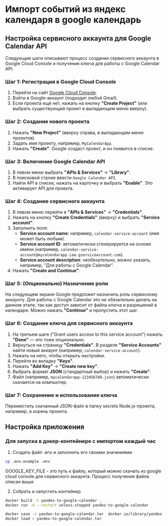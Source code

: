 # Импорт событий из яндекс календаря в google календарь


## Настройка сервисного аккаунта для Google Calendar API

Следующие шаги описывают процесс создания сервисного аккаунта в Google Cloud Console и получения ключа для работы с Google Calendar API.

### Шаг 1: Регистрация в Google Cloud Console
1. Перейти на сайт [Google Cloud Console](https://console.cloud.google.com/).
2. Войти в Google-аккаунт (подходит любой Gmail).
3. Если проекта ещё нет, нажать на кнопку **"Create Project"** (или выбрать существующий проект в выпадающем меню вверху).

### Шаг 2: Создание нового проекта
1. Нажать **"New Project"** (вверху справа, в выпадающем меню проектов).
2. Задать имя проекту, например, `MyCalendarApp`.
3. Нажать **"Create"**. Google создаст проект, и он появится в списке.

### Шаг 3: Включение Google Calendar API
1. В левом меню выбрать **"APIs & Services"** → **"Library"**.
2. В поисковой строке ввести `Google Calendar API`.
3. Найти API в списке, нажать на карточку и выбрать **"Enable"**. Это активирует API для проекта.

### Шаг 4: Создание сервисного аккаунта
1. В левом меню перейти в **"APIs & Services"** → **"Credentials"**.
2. Нажать на кнопку **"Create Credentials"** (вверху) и выбрать **"Service account"**.
3. Заполнить поля:
    - **Service account name**: например, `calendar-service-account` (имя может быть любым).
    - **Service account ID**: автоматически сгенерируется на основе имени (например, `calendar-service-account@mycalendarapp.iam.gserviceaccount.com`).
    - **Service account description**: необязательно, можно указать, например, "Для работы с Google Calendar".
4. Нажать **"Create and Continue"**.

### Шаг 5: (Опционально) Назначение роли
На следующем экране Google предложит назначить роль сервисному аккаунту. Для работы с Google Calendar это не обязательно делать на данном этапе, так как доступ зависит от файла ключа и разрешений в календаре. Можно нажать **"Continue"** и пропустить этот шаг.

### Шаг 6: Создание ключа для сервисного аккаунта
1. На третьем шаге ("Grant users access to this service account") нажать **"Done"** — это тоже опционально.
2. Вернуться на страницу **"Credentials"**. В разделе **"Service Accounts"** найти новый аккаунт (например, `calendar-service-account`).
3. Нажать на него, чтобы открыть настройки.
4. Перейти во вкладку **"Keys"**.
5. Нажать **"Add Key"** → **"Create new key"**.
6. Выбрать формат **JSON** (стандартный выбор) и нажать **"Create"**.
7. Файл (например, `mycalendarapp-123456789.json`) автоматически скачается на компьютер.

### Шаг 7: Сохранение и использование ключа
Переместить скачанный JSON-файл в папку secrets Node.js-проекта, например, в корень проекта.

   

## Настройка приложения


### Для запуска в докер-контейнере с импортом каждый час

1. Создать файл .env и заполнить его своими значениями
```bash
cp .env.example .env
```
GOOGLE_KEY_FILE - это путь к файлу, который можно скачать из google cloud console для сервисного аккаунта. Процесс получения
файла описан выше

2. Собрать и запустить контейнер
```bash
docker build -t yandex-to-google-calendar . 
docker run -d --restart unless-stopped yandex-to-google-calendar
```


```bash
docker save -o yandex-to-google-calendar.tar  docker.io/library/yandex-to-google-calendar
docker load < yandex-to-google-calendar.tar
```
